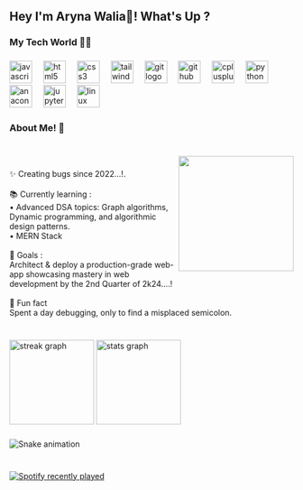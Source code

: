 <h2 align="left">Hey I'm Aryna Walia👋! What's Up ?</h2>

###

<h3 align="left">My Tech World 🧑‍💻</h3>

###

<div align="left">
  <img src="https://cdn.jsdelivr.net/gh/devicons/devicon/icons/javascript/javascript-original.svg" height="40" alt="javascript logo"  />
  <img width="12" />
  <img src="https://cdn.jsdelivr.net/gh/devicons/devicon/icons/html5/html5-original.svg" height="40" alt="html5 logo"  />
  <img width="12" />
  <img src="https://cdn.jsdelivr.net/gh/devicons/devicon/icons/css3/css3-original.svg" height="40" alt="css3 logo"  />
  <img width="12" />
  <img src="https://cdn.jsdelivr.net/gh/devicons/devicon/icons/tailwindcss/tailwindcss-original-wordmark.svg" height="40" alt="tailwindcss logo"  />
  <img width="12" />
  <img src="https://cdn.jsdelivr.net/gh/devicons/devicon/icons/git/git-original.svg" height="40" alt="git logo"  />
  <img width="12" />
  <img src="https://cdn.jsdelivr.net/gh/devicons/devicon/icons/github/github-original.svg" height="40" alt="github logo"  />
  <img width="12" />
  <img src="https://cdn.jsdelivr.net/gh/devicons/devicon/icons/cplusplus/cplusplus-original.svg" height="40" alt="cplusplus logo"  />
  <img width="12" />
  <img src="https://cdn.jsdelivr.net/gh/devicons/devicon/icons/python/python-original.svg" height="40" alt="python logo"  />
  <img width="12" />
  <img src="https://cdn.jsdelivr.net/gh/devicons/devicon/icons/anaconda/anaconda-original.svg" height="40" alt="anaconda logo"  />
  <img width="12" />
  <img src="https://cdn.jsdelivr.net/gh/devicons/devicon/icons/jupyter/jupyter-original.svg" height="40" alt="jupyter logo"  />
  <img width="12" />
  <img src="https://cdn.jsdelivr.net/gh/devicons/devicon/icons/linux/linux-original.svg" height="40" alt="linux logo"  />
</div>

###

<h3 align="left">About Me! 🚀</h3>

###

<br clear="both">

<img align="right" height="204" src="https://th.bing.com/th/id/OIP.y-4CvdgA-ANd7RYI0pzjeAHaHa?rs=1&pid=ImgDetMain"  />

###

<p align="left">✨ Creating bugs since 2022...!.<br><br>📚 Currently learning : <br>• Advanced DSA topics: Graph algorithms, Dynamic programming, and algorithmic design patterns.<br>• MERN Stack<br><br>🎯 Goals :<br>Architect & deploy a production-grade web-app showcasing mastery in web development by the 2nd Quarter of 2k24....!<br><br>🎲 Fun fact<br>Spent a day debugging, only to find a misplaced semicolon.</p>

###

<br clear="both">

<div align="left">
  <img src="https://streak-stats.demolab.com?user=aryanwalia24&locale=en&mode=daily&theme=dracula&hide_border=false&border_radius=5&order=3" height="150" alt="streak graph"  />
  <img src="https://github-readme-stats.vercel.app/api?username=aryanwalia24&hide_title=false&hide_rank=false&show_icons=true&include_all_commits=true&count_private=true&disable_animations=false&theme=dracula&locale=en&hide_border=false&order=1&custom_title=Github%20Statistics" height="150" alt="stats graph"  />
</div>

###

<img src="https://raw.githubusercontent.com/aryanwalia24/aryanwalia24/output/snake.svg" alt="Snake animation" />

###

<br clear="both">

<div align="left">
  <a href="https://open.spotify.com/user/31bmralhdzl6rpygjs56hk3m56zy">
    <img src="https://spotify-recently-played-readme.vercel.app/api?user=31bmralhdzl6rpygjs56hk3m56zy&count=3&unique=true" alt="Spotify recently played"  />
  </a>
</div>

###
